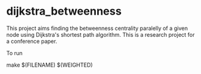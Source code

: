 # dijkstra_betweenness
This project aims finding the betweenness centrality paralelly of a given node using Dijkstra's shortest path algorithm. This is a research project for a conference paper.


To run 

make $(FILENAME) $(WEIGHTED)